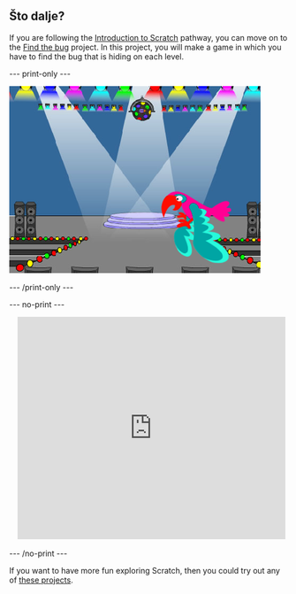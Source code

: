 ## Što dalje?

If you are following the [Introduction to Scratch](https://projects.raspberrypi.org/en/pathways/scratch-intro) pathway, you can move on to the [Find the bug](https://projects.raspberrypi.org/en/projects/find-the-bug) project. In this project, you will make a game in which you have to find the bug that is hiding on each level.

--- print-only ---

![The 'Find the bug' project.](images/find-the-bug.png)

--- /print-only ---

--- no-print ---

<div class="scratch-preview" style="margin-left: 15px;">
  <iframe allowtransparency="true" width="485" height="402" src="https://scratch.mit.edu/projects/embed/486719939/?autostart=false" frameborder="0"></iframe>
</div>

--- /no-print ---

If you want to have more fun exploring Scratch, then you could try out any of [these projects](https://projects.raspberrypi.org/en/projects?software%5B%5D=scratch&curriculum%5B%5D=%201).

